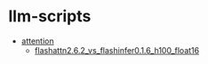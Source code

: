 # llm-scripts

- [attention](attn)
  - [flashattn2.6.2_vs_flashinfer0.1.6_h100_float16](attn/flashattn2.6.2_vs_flashinfer0.1.6_h100_float16)